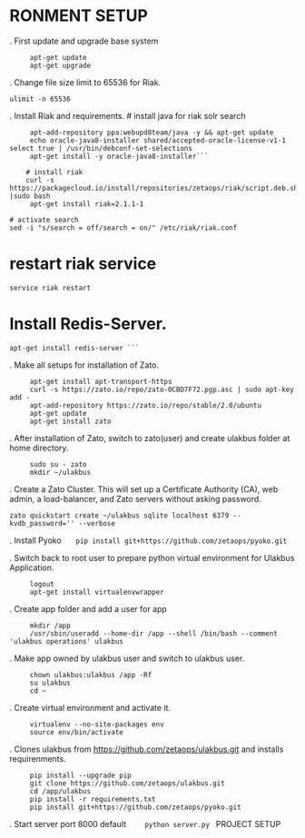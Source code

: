 RONMENT SETUP
============================

 . First update and upgrade base system
``` 
     apt-get update
     apt-get upgrade
```     
 . Change file size limit to 65536 for Riak.
 
    ulimit -n 65536
     
 . Install Riak and requirements. 
     # install java for riak solr search
```
     apt-add-repository ppa:webupd8team/java -y && apt-get update
     echo oracle-java8-installer shared/accepted-oracle-license-v1-1 select true | /usr/bin/debconf-set-selections
     apt-get install -y oracle-java8-installer```

    # install riak
    curl -s https://packagecloud.io/install/repositories/zetaops/riak/script.deb.sh |sudo bash
     apt-get install riak=2.1.1-1
```
    # activate search
    sed -i "s/search = off/search = on/" /etc/riak/riak.conf 
     
 # restart riak service
    service riak restart     
    
    
 # Install Redis-Server.
    apt-get install redis-server ```
     
 . Make all setups for installation of Zato.
```
     apt-get install apt-transport-https
     curl -s https://zato.io/repo/zato-0CBD7F72.pgp.asc | sudo apt-key add -
     apt-add-repository https://zato.io/repo/stable/2.0/ubuntu
     apt-get update
     apt-get install zato
```     
  . After installation of Zato, switch to zato(user) and create ulakbus folder at home directory.
```
     sudo su - zato
     mkdir ~/ulakbus
```     
     
     
 .  Create a Zato Cluster. This will set up a Certificate Authority (CA), web admin, a load-balancer, and Zato servers without asking password.

```zato quickstart create ~/ulakbus sqlite localhost 6379 --kvdb_password='' --verbose``` 
 
 .  Install Pyoko
```    pip install git+https://github.com/zetaops/pyoko.git ```
    

 . Switch back to root user to prepare python virtual environment for Ulakbus Application.
```
     logout
     apt-get install virtualenvwrapper
```     
 
 . Create app folder and add a user for app
```
     mkdir /app
     /usr/sbin/useradd --home-dir /app --shell /bin/bash --comment 'ulakbus operations' ulakbus
```
 . Make app owned by ulakbus user and switch to ulakbus user.
```
     chown ulakbus:ulakbus /app -Rf
     su ulakbus
     cd ~
``` 
 . Create virtual environment and activate it.
```  
     virtualenv --no-site-packages env
     source env/bin/activate
``` 
 . Clones ulakbus from https://github.com/zetaops/ulakbus.git and installs requirenments.
```  
     pip install --upgrade pip
     git clone https://github.com/zetaops/ulakbus.git
     cd /app/ulakbus
     pip install -r requirements.txt
     pip install git+https://github.com/zetaops/pyoko.git
``` 
 . Start server port 8000 default
```     python server.py  ```
PROJECT SETUP
